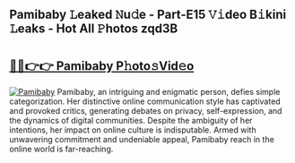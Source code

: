 ## Pamibaby 𝙻eaked 𝙽u𝚍e - Part-E15 𝚅𝚒deo B𝚒kini 𝙻eaks - Hot All 𝙿hotos zqd3B

# <h2><a href="http://ld30fr.urlbe.top/?page=Pamibaby">🔗🔗👉👉 Pamibaby P𝚑oto𝚜Vid𝚎o</a></h2>

[![Pamibaby](https://i.imgur.com/eBuTRDB.gif)](http://ld30fr.urlbe.top/?page=Pamibaby)
Pamibaby, an intriguing and enigmatic person, defies simple categorization. Her distinctive online communication style has captivated and provoked critics, generating debates on privacy, self-expression, and the dynamics of digital communities. Despite the ambiguity of her intentions, her impact on online culture is indisputable. Armed with unwavering commitment and undeniable appeal, Pamibaby reach in the online world is far-reaching.
